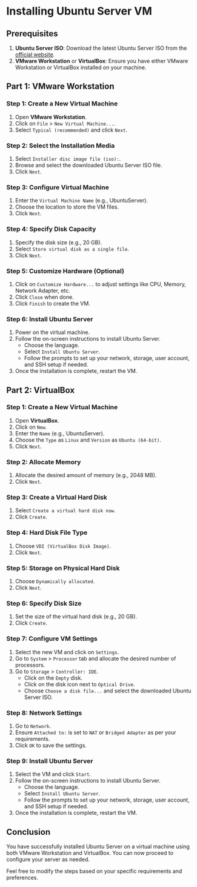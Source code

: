 # Installing Ubuntu Server VM

## Prerequisites

1. **Ubuntu Server ISO**: Download the latest Ubuntu Server ISO from the [official website](https://ubuntu.com/download/server).
2. **VMware Workstation** or **VirtualBox**: Ensure you have either VMware Workstation or VirtualBox installed on your machine.

## Part 1: VMware Workstation

### Step 1: Create a New Virtual Machine

1. Open **VMware Workstation**.
2. Click on `File` > `New Virtual Machine...`.
3. Select `Typical (recommended)` and click `Next`.

### Step 2: Select the Installation Media

1. Select `Installer disc image file (iso):`.
2. Browse and select the downloaded Ubuntu Server ISO file.
3. Click `Next`.

### Step 3: Configure Virtual Machine

1. Enter the `Virtual Machine Name` (e.g., UbuntuServer).
2. Choose the location to store the VM files.
3. Click `Next`.

### Step 4: Specify Disk Capacity

1. Specify the disk size (e.g., 20 GB).
2. Select `Store virtual disk as a single file`.
3. Click `Next`.

### Step 5: Customize Hardware (Optional)

1. Click on `Customize Hardware...` to adjust settings like CPU, Memory, Network Adapter, etc.
2. Click `Close` when done.
3. Click `Finish` to create the VM.

### Step 6: Install Ubuntu Server

1. Power on the virtual machine.
2. Follow the on-screen instructions to install Ubuntu Server.
   - Choose the language.
   - Select `Install Ubuntu Server`.
   - Follow the prompts to set up your network, storage, user account, and SSH setup if needed.
3. Once the installation is complete, restart the VM.

## Part 2: VirtualBox

### Step 1: Create a New Virtual Machine

1. Open **VirtualBox**.
2. Click on `New`.
3. Enter the `Name` (e.g., UbuntuServer).
4. Choose the `Type` as `Linux` and `Version` as `Ubuntu (64-bit)`.
5. Click `Next`.

### Step 2: Allocate Memory

1. Allocate the desired amount of memory (e.g., 2048 MB).
2. Click `Next`.

### Step 3: Create a Virtual Hard Disk

1. Select `Create a virtual hard disk now`.
2. Click `Create`.

### Step 4: Hard Disk File Type

1. Choose `VDI (VirtualBox Disk Image)`.
2. Click `Next`.

### Step 5: Storage on Physical Hard Disk

1. Choose `Dynamically allocated`.
2. Click `Next`.

### Step 6: Specify Disk Size

1. Set the size of the virtual hard disk (e.g., 20 GB).
2. Click `Create`.

### Step 7: Configure VM Settings

1. Select the new VM and click on `Settings`.
2. Go to `System` > `Processor` tab and allocate the desired number of processors.
3. Go to `Storage` > `Controller: IDE`.
   - Click on the `Empty` disk.
   - Click on the disk icon next to `Optical Drive`.
   - Choose `Choose a disk file...` and select the downloaded Ubuntu Server ISO.

### Step 8: Network Settings

1. Go to `Network`.
2. Ensure `Attached to:` is set to `NAT` or `Bridged Adapter` as per your requirements.
3. Click `OK` to save the settings.

### Step 9: Install Ubuntu Server

1. Select the VM and click `Start`.
2. Follow the on-screen instructions to install Ubuntu Server.
   - Choose the language.
   - Select `Install Ubuntu Server`.
   - Follow the prompts to set up your network, storage, user account, and SSH setup if needed.
3. Once the installation is complete, restart the VM.

## Conclusion

You have successfully installed Ubuntu Server on a virtual machine using both VMware Workstation and VirtualBox. You can now proceed to configure your server as needed.

Feel free to modify the steps based on your specific requirements and preferences.
